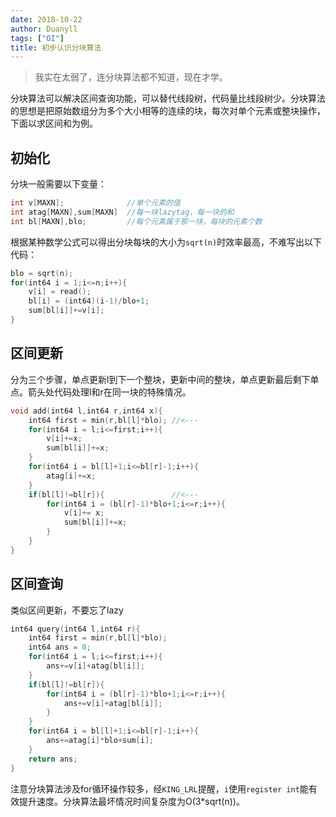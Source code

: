 ```yaml
---
date: 2018-10-22
author: Duanyll
tags: ["OI"]
title: 初步认识分块算法
---
```


> 我实在太弱了，连分块算法都不知道，现在才学。

分块算法可以解决区间查询功能，可以替代线段树，代码量比线段树少。分块算法的思想是把原始数组分为多个大小相等的连续的块，每次对单个元素或整块操作，下面以求区间和为例。

## 初始化

分块一般需要以下变量：

```cpp
int v[MAXN];              //单个元素的值
int atag[MAXN],sum[MAXN]  //每一块lazytag，每一块的和
int bl[MAXN],blo;         //每个元素属于那一块，每块的元素个数
```

根据某种数学公式可以得出分块每块的大小为`sqrt(n)`时效率最高，不难写出以下代码：

```cpp
blo = sqrt(n);
for(int64 i = 1;i<=n;i++){
    v[i] = read();
    bl[i] = (int64)(i-1)/blo+1;
    sum[bl[i]]+=v[i]; 
}
```

## 区间更新

分为三个步骤，单点更新l到下一个整块，更新中间的整块，单点更新最后剩下单点。箭头处代码处理l和r在同一块的特殊情况。

```cpp
void add(int64 l,int64 r,int64 x){
    int64 first = min(r,bl[l]*blo); //<--- 
    for(int64 i = l;i<=first;i++){  
        v[i]+=x;
        sum[bl[i]]+=x;
    }
    for(int64 i = bl[l]+1;i<=bl[r]-1;i++){
        atag[i]+=x;
    }
    if(bl[l]!=bl[r]){               //<---
        for(int64 i = (bl[r]-1)*blo+1;i<=r;i++){
            v[i]+= x;
            sum[bl[i]]+=x;
        }
    }    
}
```

## 区间查询

类似区间更新，不要忘了lazy

```cpp
int64 query(int64 l,int64 r){
    int64 first = min(r,bl[l]*blo);
    int64 ans = 0;
    for(int64 i = l;i<=first;i++){
        ans+=v[i]+atag[bl[i]];
    }
    if(bl[l]!=bl[r]){
        for(int64 i = (bl[r]-1)*blo+1;i<=r;i++){
            ans+=v[i]+atag[bl[i]];
        }
    }
    for(int64 i = bl[l]+1;i<=bl[r]-1;i++){
        ans+=atag[i]*blo+sum[i];
    }
    return ans;
}
```

注意分块算法涉及for循环操作较多，经`KING_LRL`提醒，`i`使用`register int`能有效提升速度。分块算法最坏情况时间复杂度为O(3*sqrt(n))。
